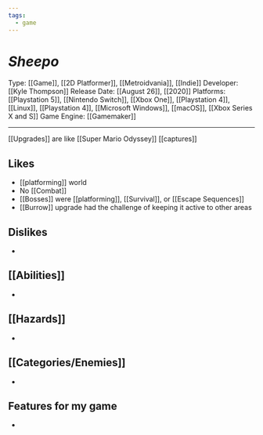 ```yaml
---
tags:
  - game
---
```

# _Sheepo_

Type: [[Game]], [[2D Platformer]], [[Metroidvania]], [[Indie]]
Developer: [[Kyle Thompson]]
Release Date: [[August 26]], [[2020]]
Platforms: [[Playstation 5]], [[Nintendo Switch]], [[Xbox One]], [[Playstation 4]], [[Linux]], [[Playstation 4]], [[Microsoft Windows]], [[macOS]], [[Xbox Series X and S]]
Game Engine: [[Gamemaker]]

----

[[Upgrades]] are like [[Super Mario Odyssey]] [[captures]]



## Likes
* [[platforming]] world
* No [[Combat]]
* [[Bosses]] were [[platforming]], [[Survival]], or [[Escape Sequences]]
* [[Burrow]] upgrade had the challenge of keeping it active to other areas

## Dislikes
* 

## [[Abilities]]
* 

## [[Hazards]]
* 

## [[Categories/Enemies]]
* 

## Features for my game
* 